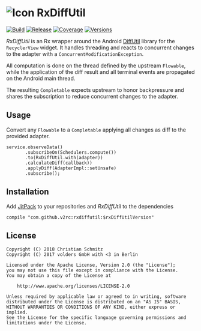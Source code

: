 ![Icon](icon.png) RxDiffUtil
============================
[![Build][1]][2]
[![Release][3]][4]
[![Coverage][5]][6]
[![Versions][7]][8]

*RxDiffUtil* is an Rx wrapper around the Android [DiffUtil] library for the
`RecyclerView` widget. It handles threading and reacts to concurrent changes
to the adapter with a `ConcurrentModificationException`.

All computation is done on the thread defined by the upstream `Flowable`,
while the application of the diff result and all terminal events are
propagated on the Android main thread.

The resulting `Completable` expects upstream to honor backpressure and shares
the subscription to reduce concurrent changes to the adapter.


Usage
-----

Convert any `Flowable` to a `Completable` applying all changes as diff to the
provided adapter.

    service.observeData()
           .subscribeOn(Schedulers.compute())
           .to(RxDiffUtil.with(adapter))
           .calculateDiff(callback))
           .applyDiff(AdapterImpl::setUnsafe)
           .subscribe();


Installation
------------

Add [JitPack][4] to your repositories and *RxDiffUtil* to the dependencies

    compile "com.github.v2rc:rxdiffutil:$rxDiffUtilVersion"


License
-------

    Copyright (C) 2018 Christian Schmitz
    Copyright (C) 2017 volders GmbH with <3 in Berlin

    Licensed under the Apache License, Version 2.0 (the "License");
    you may not use this file except in compliance with the License.
    You may obtain a copy of the License at

        http://www.apache.org/licenses/LICENSE-2.0

    Unless required by applicable law or agreed to in writing, software
    distributed under the License is distributed on an "AS IS" BASIS,
    WITHOUT WARRANTIES OR CONDITIONS OF ANY KIND, either express or implied.
    See the License for the specific language governing permissions and
    limitations under the License.


  [1]: https://travis-ci.org/v2rc/RxDiffUtil.svg
  [2]: https://travis-ci.org/v2rc/RxDiffUtil
  [3]: https://jitpack.io/v/v2rc/rxdiffutil.svg
  [4]: https://jitpack.io/#v2rc/rxdiffutil
  [5]: https://codecov.io/gh/v2rc/RxDiffUtil/badge.svg
  [6]: https://codecov.io/gh/v2rc/RxDiffUtil
  [7]: https://asapi.herokuapp.com/com.github.v2rc/rxdiffutil@svg
  [8]: https://asapi.herokuapp.com/com.github.v2rc/rxdiffutil
  [DiffUtil]: https://developer.android.com/reference/android/support/v7/util/DiffUtil.html
